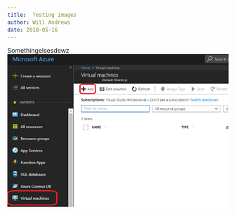```yaml
---
title:  Testing images
author: Will Andrews
date: 2018-05-16
--- 
```


Somethingelsesdewz
![image-title-here](/images/test.png)

